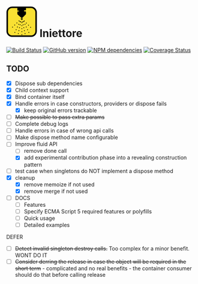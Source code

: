 
# ![Iniettore](https://github.com/cesarenaldi/iniettore/raw/master/logo.png) Iniettore

[![Build Status](https://travis-ci.org/cesarenaldi/iniettore.svg?branch=master)](https://travis-ci.org/cesarenaldi/iniettore)
[![GitHub version](https://badge.fury.io/gh/cesarenaldi%2Finiettore.svg)](http://badge.fury.io/gh/cesarenaldi%2Finiettore)
[![NPM dependencies](https://david-dm.org/cesarenaldi/iniettore.svg)](https://david-dm.org/cesarenaldi/iniettore)
[![Coverage Status](https://img.shields.io/coveralls/cesarenaldi/iniettore.svg)](https://coveralls.io/r/cesarenaldi/iniettore?branch=master)

## TODO
- [x] Dispose sub dependencies
- [x] Child context support
- [x] Bind container itself
- [x] Handle errors in case constructors, providers or dispose fails
	- [x] keep original errors trackable
- [ ] ~~Make possible to pass extra params~~
- [ ] Complete debug logs
- [ ] Handle errors in case of wrong api calls
- [ ] Make dispose method name configurable
- [ ] Improve fluid API
	- [ ] remove done call
	- [x] add experimental contribution phase into a revealing construction pattern
- [ ] test case when singletons do NOT implement a dispose method
- [x] cleanup
	- [x] remove memoize if not used
	- [x] remove merge if not used

- [ ] DOCS
	- [ ] Features
	- [ ] Specify ECMA Script 5 required features or polyfills
	- [ ] Quick usage
	- [ ] Detailed examples

DEFER
- [ ] ~~Detect invalid singleton destroy calls.~~ Too complex for a minor benefit.
WONT DO IT
- [ ] ~~Consider derring the release in case the object will be required in the short term~~ - complicated and no real benefits - the container consumer should do that before calling release

